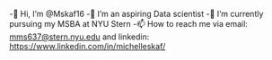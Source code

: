  -👋 Hi, I’m @Mskaf16
 -👀 I’m an aspiring Data scientist 
 -🌱 I’m currently pursuing my MSBA at NYU Stern 
 -📫 How to reach me via email: mms637@stern.nyu.edu and linkedin: https://www.linkedin.com/in/michelleskaf/

